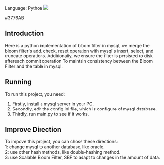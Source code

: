 Language: Python ![](https://img.shields.io/badge/-Python-3776AB?style=flat-square&logo=openai&logoColor=FFFFFF)


#3776AB

## Introduction
Here is a python implementation of bloom filter in mysql, we merge the bloom filter's add, check, reset operation with mysql's insert, select, and truncate operations. 
Additionally, we ensure the filter is persisted to disk aftereach commit operation To maintain consistency between the Bloom Filter and the table in mysql.

## Running
To run this project, you need:   
1. Firstly, install a mysql server in your PC.    
2. Secondly, edit the config.ini file, which is configure of mysql database.    
3. Thirdly, run main.py to see if it works.     

## Improve Direction
To impove this project, you can chose these directions:    
1: change mysql to another database, like oracle.    
2: use other hash methods, like double-hashing method.     
3: use Scalable Bloom Filter, SBF to adapt to changes in the amount of data.    

